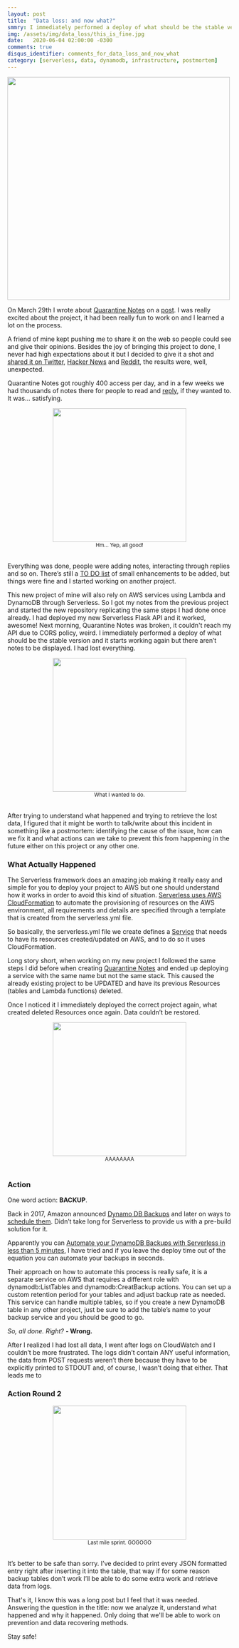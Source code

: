 ```yaml
---
layout: post
title:  "Data loss: and now what?"
smmry: I immediately performed a deploy of what should be the stable version and it starts working again but there is no content to be displayed. I had lost everything.
img: /assets/img/data_loss/this_is_fine.jpg
date:   2020-06-04 02:00:00 -0300
comments: true
disqus_identifier: comments_for_data_loss_and_now_what
category: [serverless, data, dynamodb, infrastructure, postmortem]
---
```


<a target="_blank" href="https://quarantinenotes.com">
  <img style="width:500px" src="{{site.url}}/assets/img/data_loss/this_is_fine.jpg"/>
</a>

On March 29th I wrote about [Quarantine Notes](https://quarantinenotes.com) on a [post](https://www.grott.me/programming/python/flask/serverless/dynamodb/vuejs/quarantine/covid19/2020/03/29/quarantine-notes.html). I was really excited about the project, it had been really fun to work on and I learned a lot on the process.

A friend of mine kept pushing me to share it on the web so people could see and give their opinions. Besides the joy of bringing this project to done, I never had high expectations about it but I decided to give it a shot and [shared it on Twitter](https://twitter.com/lelogrott/status/1244405642904907782?s=20), [Hacker News](https://news.ycombinator.com/item?id=22728460) and [Reddit](https://www.reddit.com/r/programming/comments/frfws8/wanted_to_learn_vuejs_built_a_100_serverless_app/), the results were, well, unexpected.

Quarantine Notes got roughly 400 access per day, and in a few weeks we had thousands of notes there for people to read and [reply](https://twitter.com/lelogrott/status/1246902333470097408?s=20), if they wanted to. It was... satisfying.

<div align="center">
  <img style="width:300px" src="{{site.url}}/assets/img/data_loss/brent_rambo.gif"/>
  <br/><small>Hm... Yep, all good!</small><br/><br/>
</div>

Everything was done, people were adding notes, interacting through replies and so on.  There’s still a [TO DO list](https://github.com/lelogrott/quarantinenotes/blob/master/README.md) of small enhancements to be added, but things were fine and I started working on another project.


This new project of mine will also rely on AWS services using Lambda and DynamoDB through Serverless. So I got my notes from the previous project and started the new repository replicating the same steps I had done once already. I had deployed my new Serverless Flask API and it worked, awesome! Next morning, Quarantine Notes was broken, it couldn't reach my API due to CORS policy, weird. I immediately performed a deploy of what should be the stable version and it starts working again but there aren’t notes to be displayed. I had lost everything.

<div align="center">
  <img style="width:300px" src="{{site.url}}/assets/img/data_loss/ron.gif"/>
  <br/><small>What I wanted to do.</small><br/><br/>
</div>

After trying to understand what happened and trying to retrieve the lost data, I figured that it might be worth to talk/write about this incident in something like a postmortem: identifying the cause of the issue, how can we fix it and what actions can we take to prevent this from happening in the future either on this project or any other one.

### What Actually Happened

The Serverless framework does an amazing job making it really easy and simple for you to deploy your project to AWS but one should understand how it works in order to avoid this kind of situation. [Serverless uses AWS CloudFormation](https://www.serverless.com/framework/docs/providers/aws/guide/deploying#how-it-works) to automate the provisioning of resources on the AWS environment, all requirements and details are specified through a template that is created from the serverless.yml file.

So basically, the serverless.yml file we create defines a [Service](https://www.serverless.com/framework/docs/providers/aws/guide/intro/#services) that needs to have its resources created/updated on AWS, and to do so it uses CloudFormation.

Long story short, when working on my new project I followed the same steps I did before when creating [Quarantine Notes](https://quarantinenotes.com) and ended up deploying a service with the same name but not the same stack. This caused the already existing project to be UPDATED and have its previous Resources (tables and Lambda functions) deleted.

Once I noticed it I immediately deployed the correct project again, what created deleted Resources once again. Data couldn’t be restored.

<div align="center">
  <img style="width:300px" src="{{site.url}}/assets/img/data_loss/thanks.gif"/>
  <br/><small>AAAAAAAA</small><br/><br/>
</div>

### Action

One word action: <b>BACKUP</b>.

Back in 2017, Amazon announced [Dynamo DB Backups](https://aws.amazon.com/blogs/aws/new-for-amazon-dynamodb-global-tables-and-on-demand-backup/) and later on ways to [schedule them](https://aws.amazon.com/blogs/database/a-serverless-solution-to-schedule-your-amazon-dynamodb-on-demand-backup/). Didn’t take long for Serverless to provide us with a pre-build solution for it.

Apparently you can [Automate your DynamoDB Backups with Serverless in less than 5 minutes](https://www.serverless.com/blog/automatic-dynamodb-backups-serverless/), I have tried and if you leave the deploy time out of the equation you can automate your backups in seconds.

Their approach on how to automate this process is really safe, it is a separate service on AWS that requires a different role with dynamodb:ListTables and dynamodb:CreatBackup actions.
You can set up a custom retention period for your tables and adjust backup rate as needed. This service can handle multiple tables, so if you create a new DynamoDB table in any other project, just be sure to add the table’s name to your backup service and you should be good to go.

_So, all done. Right?_ __- Wrong.__

After I realized I had lost all data, I went after logs on CloudWatch and I couldn’t be more frustrated.
The logs didn’t contain ANY useful information, the data from POST requests weren’t there because they have to be explicitly printed to STDOUT and, of course, I wasn’t doing that either. That leads me to

### Action Round 2

<div align="center">
  <img style="width:300px" src="{{site.url}}/assets/img/data_loss/jim.gif"/>
  <br/><small>Last mile sprint. GOGOGO</small><br/><br/>
</div>

It’s better to be safe than sorry. I’ve decided to print every JSON formatted entry right after inserting it into the table, that way if for some reason backup tables don’t work I’ll be able to do some extra work and retrieve data from logs.

That's it, I know this was a long post but I feel that it was needed. Answering the question in the title: now we analyze it, understand what happened and why it happened. Only doing that we'll be able to work on prevention and data recovering methods.

Stay safe!

